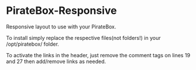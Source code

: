 PirateBox-Responsive
====================

Responsive layout to use with your PirateBox.

To install simply replace the respective files(not folders!) in your /opt/piratebox/ folder.

To activate the links in the header, just remove the comment tags on lines 19 and 27 then add/remove links as needed.
